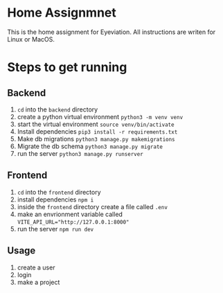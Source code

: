 # Home Assignmnet

This is the home assignment for Eyeviation. All instructions are writen for Linux or MacOS.

# Steps to get running

## Backend

1) `cd` into the `backend` directory
2) create a python virtual environment `python3 -m venv venv`
3) start the virtual environment `source venv/bin/activate`
4) Install dependencies `pip3 install -r requirements.txt`
5) Make db migrations `python3 manage.py makemigrations`
6) Migrate the db schema `python3 manage.py migrate`
7) run the server `python3 manage.py runserver`

## Frontend

1) `cd` into the `frontend` directory
2) install dependencies `npm i`
3) inside the `frontend` directory create a file called `.env`
4) make an envrionment variable called `VITE_API_URL="http://127.0.0.1:8000"`
5) run the server `npm run dev`

## Usage

1) create a user
2) login
3) make a project